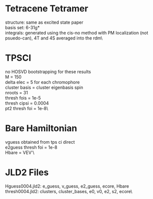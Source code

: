 # Tetracene Tetramer

structure: same as excited state paper\
basis set: 6-31g* \
integrals: generated using the cis-no method with PM localization (not psuedo-can), 4T and 4S averaged into the rdm\

# TPSCI
no HOSVD bootstrapping for these results\
M = 150\
delta elec = 5 for each chromophore\
cluster basis = cluster eigenbasis spin\
nroots = 31\
thresh fois = 1e-5\
thresh cipsi = 0.0004\
pt2 thresh foi = 1e-8\

# Bare Hamiltonian
vguess obtained from tps ci direct\
e2guess thresh foi = 1e-8\
Hbare = VEV'\

# JLD2 Files
Hguess0004.jld2: e_guess, v_guess, e2_guess, ecore, Hbare\
thresh0004.jld2: clusters, cluster_bases, e0, v0, e2, s2, ecore\


